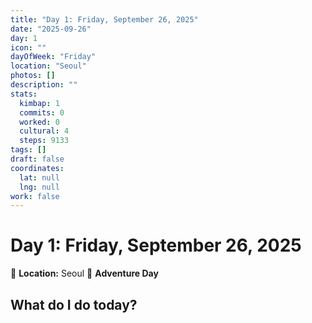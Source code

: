```yaml
---
title: "Day 1: Friday, September 26, 2025"
date: "2025-09-26"
day: 1
icon: ""
dayOfWeek: "Friday"
location: "Seoul"
photos: []
description: ""
stats:
  kimbap: 1
  commits: 0
  worked: 0
  cultural: 4
  steps: 9133
tags: []
draft: false
coordinates:
  lat: null
  lng: null
work: false
---
```

# Day 1: Friday, September 26, 2025

📍 **Location:** Seoul
🎒 **Adventure Day**

## What do I do today?


